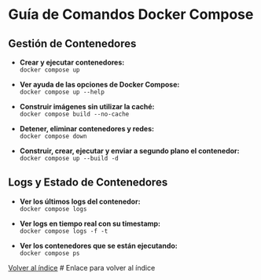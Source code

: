 # Guía de Comandos Docker Compose

## Gestión de Contenedores

- **Crear y ejecutar contenedores:**  
  `docker compose up`

- **Ver ayuda de las opciones de Docker Compose:**  
  `docker compose up --help`

- **Construir imágenes sin utilizar la caché:**  
  `docker compose build --no-cache`

- **Detener, eliminar contenedores y redes:**  
  `docker compose down`

- **Construir, crear, ejecutar y enviar a segundo plano el contenedor:**  
  `docker compose up --build -d`

## Logs y Estado de Contenedores

- **Ver los últimos logs del contenedor:**  
  `docker compose logs`

- **Ver logs en tiempo real con su timestamp:**  
  `docker compose logs -f -t`

- **Ver los contenedores que se están ejecutando:**  
  `docker compose ps`


[Volver al índice](../README.md)  # Enlace para volver al índice
